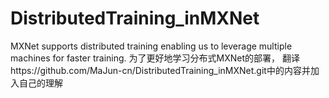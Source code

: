# DistributedTraining_inMXNet
MXNet supports distributed training enabling us to leverage multiple machines for faster training.
为了更好地学习分布式MXNet的部署，
翻译https://github.com/MaJun-cn/DistributedTraining_inMXNet.git中的内容并加入自己的理解
